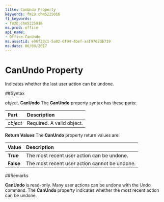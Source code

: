 ```yaml
---
title: CanUndo Property
keywords: fm20.chm5225016
f1_keywords:
- fm20.chm5225016
ms.prod: office
api_name:
- Office.CanUndo
ms.assetid: e96f23c1-5a82-0f94-4bef-aaf9767db719
ms.date: 06/08/2017
---
```



# CanUndo Property



Indicates whether the last user action can be undone.

##Syntax

_object_. **CanUndo**
The  **CanUndo** property syntax has these parts:


|**Part**|**Description**|
|:-----|:-----|
| _object_|Required. A valid object.|

 **Return Values**
The  **CanUndo** property return values are:


|**Value**|**Description**|
|:-----|:-----|
|**True**|The most recent user action can be undone.|
|**False**|The most recent user action cannot be undone.|

##Remarks

**CanUndo** is read-only.
Many user actions can be undone with the Undo command. The  **CanUndo** property indicates whether the most recent action can be undone.

